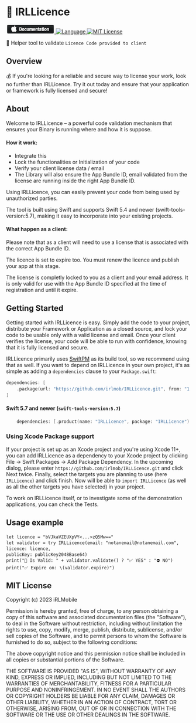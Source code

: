 # 🔐 IRLLicence
<p align="left">
    <a href="https://doc-irllicence.irlmobile.com/documentation/">
        <img src="https://github.com/irlmob/IRLLicence/raw/main/documentationicon.png" alt="Documentation">
    </a>
    <a href="https://swift.org">
        <img src="http://img.shields.io/badge/Swift-5.7-brightgreen.svg" alt="Language">
    </a>
    <a href="https://github.com/irlmob/IRLLicence/blob/main/LICENSE">
        <img src="https://img.shields.io/badge/license-MIT-blue.svg" alt="MIT License">
    </a>
</p>

🔐 Helper tool to validate `Licence Code provided to client`

## Overview

💰 If you're looking for a reliable and secure way to license your work, look no further than IRLLicence. Try it out today and ensure that your application or framework is fully licensed and secure!

## About

Welcome to IRLLicence – a powerful code validation mechanism that ensures your Binary is running where and how it is suppose. 

#### How it work: 
- Integrate this 
- Lock the functionalities or Initialization of your code
- Verify your client license data / email
- The Library will also ensure the App Bundle ID, email validated from the license are running inside the right App Bundle ID.

Using IRLLicence, you can easily prevent your code from being used by unauthorized parties. 

The tool is built using Swift and supports Swift 5.4 and newer (swift-tools-version:5.7), making it easy to incorporate into your existing projects.

#### What happen as a client:
Please note that as a client will need to use a license that is associated with the correct App Bundle ID. 

The licence is set to expire too. You must renew the licence and publish your app at this stage.

The license is completly locked to you as a client and your email address. It is only valid for use with the App Bundle ID specified at the time of registration and until it expire.

## Getting Started

Getting started with IRLLicence is easy. Simply add the code to your project, distribute your Framework or Application as a closed source, and lock your code to be usable only with a valid license and email. Once your client verifies the license, your code will be able to run with confidence, knowing that it is fully licensed and secure.

IRLLicence primarily uses [SwiftPM](https://swift.org/package-manager/) as its build tool, so we recommend using that as well. If you want to depend on IRLLicence in your own project, it's as simple as adding a `dependencies` clause to your `Package.swift`:

```swift
dependencies: [
    .package(url: "https://github.com/irlmob/IRLLicence.git", from: "1.0.3")
]
```
#### Swift 5.7 and newer (`swift-tools-version:5.7`)
```swift
    dependencies: [.product(name: "IRLLicence", package: "IRLLicence") ]
```

### Using Xcode Package support

If your project is set up as an Xcode project and you're using Xcode 11+, you can add IRLLicence as a dependency to your
Xcode project by clicking File -> Swift Packages -> Add Package Dependency. In the upcoming dialog, please enter
`https://github.com/irlmob/IRLLicence.git` and click Next twice. Finally, select the targets you are planning to use (here `IRLLicence`) and click finish. Now will be able to `import IRLLicence` (as well as all
the other targets you have selected) in your project.

To work on IRLLicence itself, or to investigate some of the demonstration applications, you can check the Tests.

## Usage example

```
let licence = "bVJkaVZEUXpVY<...>zQ5Mw=="
let validator = try IRLLicence(email: "notanemail@notanemail.com", licence: licence,
publicKey: publicKey2048Base64)
print("🔄 Is Valid: " + validator.validate() ? "✅ YES" : "⛔️ NO")
print("✅ Expire on: \(validator.expire)")
```

## MIT License
Copyright (c) 2023 iRLMobile

Permission is hereby granted, free of charge, to any person obtaining a copy
of this software and associated documentation files (the "Software"), to deal
in the Software without restriction, including without limitation the rights
to use, copy, modify, merge, publish, distribute, sublicense, and/or sell
copies of the Software, and to permit persons to whom the Software is
furnished to do so, subject to the following conditions:

The above copyright notice and this permission notice shall be included in all
copies or substantial portions of the Software.

THE SOFTWARE IS PROVIDED "AS IS", WITHOUT WARRANTY OF ANY KIND, EXPRESS OR
IMPLIED, INCLUDING BUT NOT LIMITED TO THE WARRANTIES OF MERCHANTABILITY,
FITNESS FOR A PARTICULAR PURPOSE AND NONINFRINGEMENT. IN NO EVENT SHALL THE
AUTHORS OR COPYRIGHT HOLDERS BE LIABLE FOR ANY CLAIM, DAMAGES OR OTHER
LIABILITY, WHETHER IN AN ACTION OF CONTRACT, TORT OR OTHERWISE, ARISING FROM,
OUT OF OR IN CONNECTION WITH THE SOFTWARE OR THE USE OR OTHER DEALINGS IN THE
SOFTWARE.
